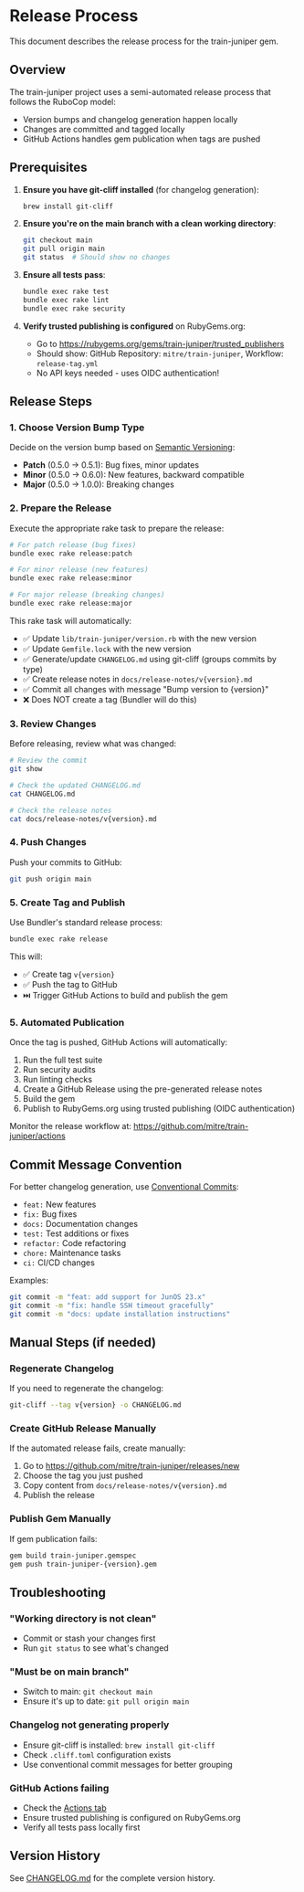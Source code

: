 # Release Process

This document describes the release process for the train-juniper gem.

## Overview

The train-juniper project uses a semi-automated release process that follows the RuboCop model:
- Version bumps and changelog generation happen locally
- Changes are committed and tagged locally
- GitHub Actions handles gem publication when tags are pushed

## Prerequisites

1. **Ensure you have git-cliff installed** (for changelog generation):
   ```bash
   brew install git-cliff
   ```

2. **Ensure you're on the main branch with a clean working directory**:
   ```bash
   git checkout main
   git pull origin main
   git status  # Should show no changes
   ```

3. **Ensure all tests pass**:
   ```bash
   bundle exec rake test
   bundle exec rake lint
   bundle exec rake security
   ```

4. **Verify trusted publishing is configured** on RubyGems.org:
   - Go to https://rubygems.org/gems/train-juniper/trusted_publishers
   - Should show: GitHub Repository: `mitre/train-juniper`, Workflow: `release-tag.yml`
   - No API keys needed - uses OIDC authentication!

## Release Steps

### 1. Choose Version Bump Type

Decide on the version bump based on [Semantic Versioning](https://semver.org/):
- **Patch** (0.5.0 → 0.5.1): Bug fixes, minor updates
- **Minor** (0.5.0 → 0.6.0): New features, backward compatible
- **Major** (0.5.0 → 1.0.0): Breaking changes

### 2. Prepare the Release

Execute the appropriate rake task to prepare the release:

```bash
# For patch release (bug fixes)
bundle exec rake release:patch

# For minor release (new features)
bundle exec rake release:minor

# For major release (breaking changes)
bundle exec rake release:major
```

This rake task will automatically:
- ✅ Update `lib/train-juniper/version.rb` with the new version
- ✅ Update `Gemfile.lock` with the new version
- ✅ Generate/update `CHANGELOG.md` using git-cliff (groups commits by type)
- ✅ Create release notes in `docs/release-notes/v{version}.md`
- ✅ Commit all changes with message "Bump version to {version}"
- ❌ Does NOT create a tag (Bundler will do this)

### 3. Review Changes

Before releasing, review what was changed:

```bash
# Review the commit
git show

# Check the updated CHANGELOG.md
cat CHANGELOG.md

# Check the release notes
cat docs/release-notes/v{version}.md
```

### 4. Push Changes

Push your commits to GitHub:

```bash
git push origin main
```

### 5. Create Tag and Publish

Use Bundler's standard release process:

```bash
bundle exec rake release
```

This will:
- ✅ Create tag `v{version}`
- ✅ Push the tag to GitHub
- ⏭️ Trigger GitHub Actions to build and publish the gem

### 5. Automated Publication

Once the tag is pushed, GitHub Actions will automatically:
1. Run the full test suite
2. Run security audits
3. Run linting checks
4. Create a GitHub Release using the pre-generated release notes
5. Build the gem
6. Publish to RubyGems.org using trusted publishing (OIDC authentication)

Monitor the release workflow at: https://github.com/mitre/train-juniper/actions

## Commit Message Convention

For better changelog generation, use [Conventional Commits](https://www.conventionalcommits.org/):

- `feat:` New features
- `fix:` Bug fixes
- `docs:` Documentation changes
- `test:` Test additions or fixes
- `refactor:` Code refactoring
- `chore:` Maintenance tasks
- `ci:` CI/CD changes

Examples:
```bash
git commit -m "feat: add support for JunOS 23.x"
git commit -m "fix: handle SSH timeout gracefully"
git commit -m "docs: update installation instructions"
```

## Manual Steps (if needed)

### Regenerate Changelog

If you need to regenerate the changelog:

```bash
git-cliff --tag v{version} -o CHANGELOG.md
```

### Create GitHub Release Manually

If the automated release fails, create manually:

1. Go to https://github.com/mitre/train-juniper/releases/new
2. Choose the tag you just pushed
3. Copy content from `docs/release-notes/v{version}.md`
4. Publish the release

### Publish Gem Manually

If gem publication fails:

```bash
gem build train-juniper.gemspec
gem push train-juniper-{version}.gem
```

## Troubleshooting

### "Working directory is not clean"
- Commit or stash your changes first
- Run `git status` to see what's changed

### "Must be on main branch"
- Switch to main: `git checkout main`
- Ensure it's up to date: `git pull origin main`

### Changelog not generating properly
- Ensure git-cliff is installed: `brew install git-cliff`
- Check `.cliff.toml` configuration exists
- Use conventional commit messages for better grouping

### GitHub Actions failing
- Check the [Actions tab](https://github.com/mitre/train-juniper/actions)
- Ensure trusted publishing is configured on RubyGems.org
- Verify all tests pass locally first

## Version History

See [CHANGELOG.md](../CHANGELOG.md) for the complete version history.